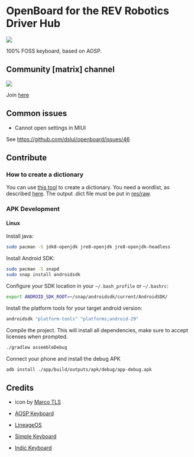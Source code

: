 # OpenBoard for the REV Robotics Driver Hub

![](images/feature.png)

100% FOSS keyboard, based on AOSP.

## Community [matrix] channel
![](images/matrix_qr.png)

Join [here](https://matrix.to/#/+openboard:matrix.org)

## Common issues
- Cannot open settings in MIUI

See https://github.com/dslul/openboard/issues/46

## Contribute

### How to create a dictionary
You can use [this tool](https://github.com/remi0s/aosp-dictionary-tools) to create a dictionary. You need a wordlist, as described [here](https://github.com/dslul/openboard/blob/master/dictionaries/sample.combined). The output .dict file must be put in [res/raw](https://github.com/dslul/openboard/tree/master/app/src/main/res/raw).

### APK Development

#### Linux

Install java:
```sh
sudo pacman -S jdk8-openjdk jre8-openjdk jre8-openjdk-headless
```

Install Android SDK:
```sh
sudo pacman -S snapd
sudo snap install androidsdk
```

Configure your SDK location in your `~/.bash_profile` or `~/.bashrc`:
```bash
export ANDROID_SDK_ROOT=~/snap/androidsdk/current/AndroidSDK/
```

Install the platform tools for your target android version:
```sh
androidsdk "platform-tools" "platforms;android-29"
```

Compile the project. This will install all dependencies, make sure to accept
licenses when prompted.

```sh
./gradlew assembleDebug
```

Connect your phone and install the debug APK
```sh
adb install ./app/build/outputs/apk/debug/app-debug.apk
```
## Credits
- icon by [Marco TLS](https://www.marcotls.eu)

- [AOSP Keyboard](https://android.googlesource.com/platform/packages/inputmethods/LatinIME/)
- [LineageOS](https://review.lineageos.org/admin/repos/LineageOS/android_packages_inputmethods_LatinIME)
- [Simple Keyboard](https://github.com/rkkr/simple-keyboard)
- [Indic Keyboard](https://gitlab.com/indicproject/indic-keyboard)
